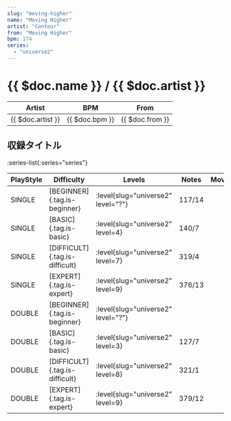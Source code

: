 ```yaml
---
slug: "moving-higher"
name: "Moving Higher"
artist: "Contour"
from: "Moving Higher"
bpm: 174
series:
  - "universe2"
---
```


# {{ $doc.name }} / {{ $doc.artist }}

|Artist|BPM|From|
|------|---|----|
|{{ $doc.artist }}|{{ $doc.bpm }}|{{ $doc.from }}|

## 収録タイトル

:series-list{:series="series"}

|PlayStyle|Difficulty|Levels|Notes|Movie|
|---------|----------|------|-----|-----|
|SINGLE|[BEGINNER]{.tag.is-beginner}|<div class="field is-grouped is-grouped-multiline"> :level{slug="universe2" level="?"}</div>|117/14||
|SINGLE|[BASIC]{.tag.is-basic}|<div class="field is-grouped is-grouped-multiline"> :level{slug="universe2" level=4}</div>|140/7||
|SINGLE|[DIFFICULT]{.tag.is-difficult}|<div class="field is-grouped is-grouped-multiline"> :level{slug="universe2" level=7}</div>|319/4||
|SINGLE|[EXPERT]{.tag.is-expert}|<div class="field is-grouped is-grouped-multiline"> :level{slug="universe2" level=9}</div>|376/13||
|DOUBLE|[BEGINNER]{.tag.is-beginner}|<div class="field is-grouped is-grouped-multiline"> :level{slug="universe2" level="?"}</div>|||
|DOUBLE|[BASIC]{.tag.is-basic}|<div class="field is-grouped is-grouped-multiline"> :level{slug="universe2" level=3}</div>|127/7||
|DOUBLE|[DIFFICULT]{.tag.is-difficult}|<div class="field is-grouped is-grouped-multiline"> :level{slug="universe2" level=8}</div>|321/1||
|DOUBLE|[EXPERT]{.tag.is-expert}|<div class="field is-grouped is-grouped-multiline"> :level{slug="universe2" level=9}</div>|379/12||
